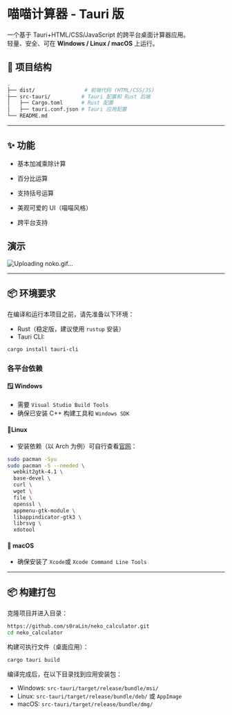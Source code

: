 # 喵喵计算器 - Tauri 版

一个基于 Tauri+HTML/CSS/JavaScript 的跨平台桌面计算器应用。  
轻量、安全、可在 **Windows / Linux / macOS** 上运行。

## 📂 项目结构
```bash
.
├── dist/                # 前端代码 (HTML/CSS/JS)
├── src-tauri/          # Tauri 配置和 Rust 后端
│   ├── Cargo.toml      # Rust 配置
│   ├── tauri.conf.json # Tauri 应用配置
└── README.md

```

---
## ✨ 功能

- 基本加减乘除计算
    
- 百分比运算
    
- 支持括号运算
    
- 美观可爱的 UI（喵喵风格）
    
- 跨平台支持
    
## 演示
![Uploading noko.gif…]()


---
## 📦 环境要求

在编译和运行本项目之前，请先准备以下环境：

- Rust（稳定版，建议使用 `rustup` 安装）
- Tauri CLI:
```bash
cargo install tauri-cli
```
### 各平台依赖

#### 🪟 Windows

- 需要 `Visual Studio Build Tools`
- 确保已安装 C++ 构建工具和 `Windows SDK`
#### 🐧Linux

- 安装依赖（以 Arch 为例）可自行查看[官网](https://tauri.app/zh-cn/start/prerequisites/)：
``` bash
sudo pacman -Syu
sudo pacman -S --needed \
  webkit2gtk-4.1 \
  base-devel \
  curl \
  wget \
  file \
  openssl \
  appmenu-gtk-module \
  libappindicator-gtk3 \
  librsvg \
  xdotool
```

#### 🍎 macOS

- 确保安装了 `Xcode`或 `Xcode Command Line Tools`

---
## 📦 构建打包


克隆项目并进入目录：
```bash
https://github.com/s0raLin/neko_calculator.git
cd neko_calculator
```
构建可执行文件（桌面应用）：
```bash
cargo tauri build
```
编译完成后，在以下目录找到应用安装包：
- Windows: `src-tauri/target/release/bundle/msi/`
- Linux: `src-tauri/target/release/bundle/deb/` 或 `AppImage`
- macOS: `src-tauri/target/release/bundle/dmg/`
